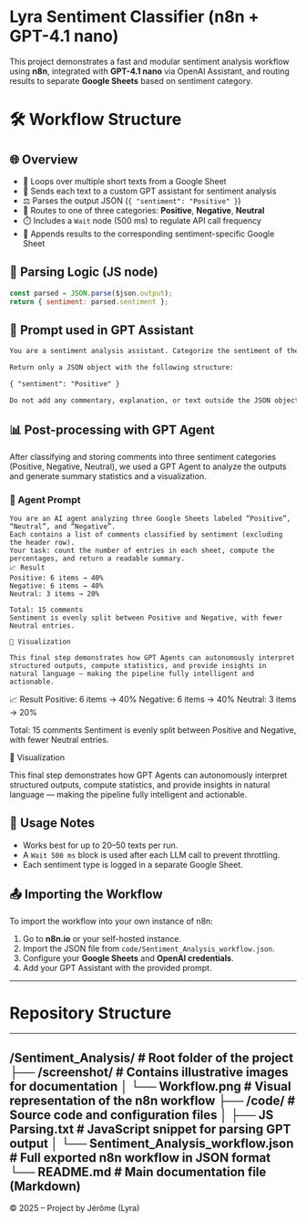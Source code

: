 # Lyra Sentiment Classifier (n8n + GPT-4.1 nano)

This project demonstrates a fast and modular sentiment analysis workflow using **n8n**, integrated with **GPT-4.1 nano** via OpenAI Assistant, and routing results to separate **Google Sheets** based on sentiment category.

# 🛠 Workflow Structure

## 🌐 Overview

- 🔁 Loops over multiple short texts from a Google Sheet
- 🧠 Sends each text to a custom GPT assistant for sentiment analysis
- ⚖️ Parses the output JSON (`{ "sentiment": "Positive" }`)
- 🧭 Routes to one of three categories: **Positive**, **Negative**, **Neutral**
- ⏱️ Includes a `Wait` node (500 ms) to regulate API call frequency
- 📄 Appends results to the corresponding sentiment-specific Google Sheet




## 🔁 Parsing Logic (JS node)

```javascript
const parsed = JSON.parse($json.output);
return { sentiment: parsed.sentiment };
```

## 🧠 Prompt used in GPT Assistant

```txt
You are a sentiment analysis assistant. Categorize the sentiment of the input text as one of: "Positive", "Neutral", or "Negative".

Return only a JSON object with the following structure:

{ "sentiment": "Positive" }

Do not add any commentary, explanation, or text outside the JSON object.
```
## 📊 Post-processing with GPT Agent

After classifying and storing comments into three sentiment categories (Positive, Negative, Neutral), we used a GPT Agent to analyze the outputs and generate summary statistics and a visualization.

### 🤖 Agent Prompt

```text
You are an AI agent analyzing three Google Sheets labeled “Positive”, “Neutral”, and “Negative”.
Each contains a list of comments classified by sentiment (excluding the header row).
Your task: count the number of entries in each sheet, compute the percentages, and return a readable summary.
📈 Result
Positive: 6 items → 40%
Negative: 6 items → 40%
Neutral: 3 items → 20%

Total: 15 comments
Sentiment is evenly split between Positive and Negative, with fewer Neutral entries.

🥧 Visualization

This final step demonstrates how GPT Agents can autonomously interpret structured outputs, compute statistics, and provide insights in natural language — making the pipeline fully intelligent and actionable.

```
📈 Result
Positive: 6 items → 40%
Negative: 6 items → 40%
Neutral: 3 items → 20%

Total: 15 comments
Sentiment is evenly split between Positive and Negative, with fewer Neutral entries.

🥧 Visualization

This final step demonstrates how GPT Agents can autonomously interpret structured outputs, compute statistics, and provide insights in natural language — making the pipeline fully intelligent and actionable.

## 🧪 Usage Notes

- Works best for up to 20–50 texts per run.
- A `Wait 500 ms` block is used after each LLM call to prevent throttling.
- Each sentiment type is logged in a separate Google Sheet.

## 📤 Importing the Workflow

To import the workflow into your own instance of n8n:

1. Go to **n8n.io** or your self-hosted instance.
2. Import the JSON file from `code/Sentiment_Analysis_workflow.json`.
3. Configure your **Google Sheets** and **OpenAI credentials**.
4. Add your GPT Assistant with the provided prompt.

---
# Repository Structure

---
/Sentiment_Analysis/                                # Root folder of the project
├── /screenshot/                                    # Contains illustrative images for documentation
│   └── Workflow.png                                # Visual representation of the n8n workflow
├── /code/                                          # Source code and configuration files
│   ├── JS Parsing.txt                              # JavaScript snippet for parsing GPT output
│   └── Sentiment_Analysis_workflow.json            # Full exported n8n workflow in JSON format
└── README.md                                       # Main documentation file (Markdown)
---

© 2025 – Project by Jérôme (Lyra)
